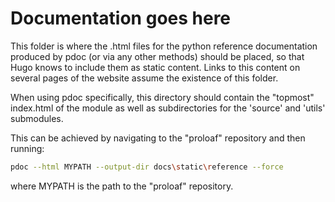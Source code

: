 # Documentation goes here

This folder is where the .html files for the python reference documentation produced by pdoc (or via any other methods) should be placed, so that Hugo knows to include them as static content. Links to this content on several pages of the website assume the existence of this folder.

When using pdoc specifically, this directory should contain the "topmost" index.html of the module as well as subdirectories for the 'source' and 'utils' submodules.

This can be achieved by navigating to the "proloaf" repository and then running:

```bash
pdoc --html MYPATH --output-dir docs\static\reference --force
```

where MYPATH is the path to the "proloaf" repository.